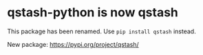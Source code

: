 # qstash-python is now qstash

This package has been renamed. Use `pip install qstash` instead.

New package: https://pypi.org/project/qstash/
